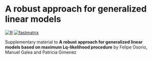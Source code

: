 # A robust approach for generalized linear models 

[![R](https://img.shields.io/badge/Made%20with-R%20under%20development-success)](https://cran.r-project.org/)
[![fastmatrix](https://img.shields.io/badge/Using%20robustbase_0.95--0-important)](https://cran.r-project.org/package=robustbase)

Supplementary material to **A robust approach for generalized linear models based on maximum Lq-likelihood procedure** by Felipe Osorio, Manuel Galea and Patricia Gimenez
